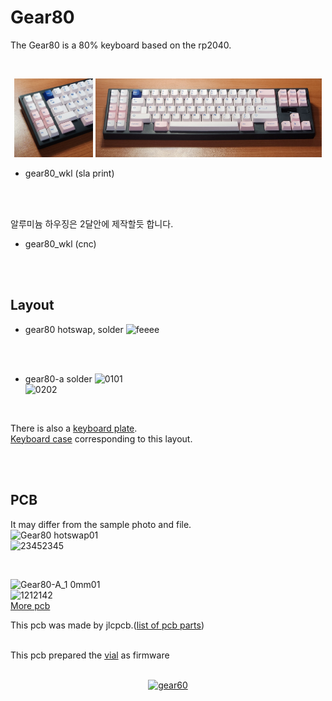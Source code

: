 # Gear80<br/>
The Gear80 is a 80% keyboard based on the rp2040.

<br/>

<p align="center">
  <img src="img/gear80_wkl_sla02.jpg" style="width: 25%;"/>  
  <img src="img/gear80_wkl_sla01.jpg" style="width: 72%;"/>
</p>

- gear80_wkl (sla print)

<br/><br/>


알루미늄 하우징은 2달안에 제작할듯 합니다.<br/>
- gear80_wkl (cnc)

<br/><br/>


## Layout<br/>

- gear80 hotswap, solder
![feeee](https://github.com/cosmosalad/Gear80/assets/45204109/19175925-e0bf-4c29-8ef2-8541385072e9)
<br/>
<br/>

- gear80-a solder
![0101](https://github.com/cosmosalad/Gear80/assets/45204109/689b81e6-bc58-499f-8709-8534283e4830)<br/>
![0202](https://github.com/cosmosalad/Gear80/assets/45204109/bc78121a-aac2-418a-a08a-1b998d3e4eb3)<br/>

<br/>

There is also a [keyboard plate](https://github.com/cosmosalad/Gear80/tree/main/plate).<br/>
[Keyboard case](https://github.com/cosmosalad/Gear80/tree/main/case) corresponding to this layout.<br/>

<br/><br/>



## PCB<br/>
It may differ from the sample photo and file.<br/>
![Gear80 hotswap01](https://github.com/cosmosalad/Gear80/assets/45204109/6a480475-2310-4fbc-9ffa-52cb97365e97)<br/>
![23452345](https://github.com/cosmosalad/Gear80/assets/45204109/6aaf847e-fb79-4a26-ac0e-ad9216a37006)<br/>

<br/>

![Gear80-A_1 0mm01](https://github.com/cosmosalad/Gear80/assets/45204109/2526988f-1b09-4fdd-9c7d-e32aa2a8d63d)<br/>
![1212142](https://github.com/cosmosalad/Gear80/assets/45204109/8be8a338-4881-46b2-9020-7547cca913aa)<br/>
[More pcb ](https://github.com/cosmosalad/Gear80/tree/main/pcb)<br/>

This pcb was made by jlcpcb.([list of pcb parts](https://github.com/cosmosalad/Gear80/blob/main/pcb/Gear80%20solder/part%20list.md))<br/><br/>

This pcb prepared the [vial](https://github.com/cosmosalad/Gear80/tree/main/vial) as firmware<br/><br/>


<p align="center">
  <a href="https://youtube.com/embed/gBcXavTLRE8">
    <img src="http://img.youtube.com/vi/lhAkio-YmMc/0.jpg" alt="gear60">
  </a>
</p>
<br/>

